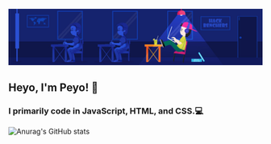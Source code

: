 ![Image](https://github.com/Peyoway/Peyoway/blob/main/79731568097599.5b50bca477735.jpg)
## Heyo, I'm Peyo! 👋

### I primarily code in JavaScript, HTML, and CSS.💻

![Anurag's GitHub stats](https://github-readme-stats.vercel.app/api?username=Peyoway&theme=algolia&show_icons=true)
